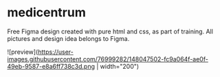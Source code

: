# medicentrum
Free Figma design created with pure html and css, as part of training. All pictures and design idea belongs to Figma.

![preview](https://user-images.githubusercontent.com/76999282/148047502-fc9a064f-ae0f-49eb-9587-e8a6ff738c3d.png | width="200")
